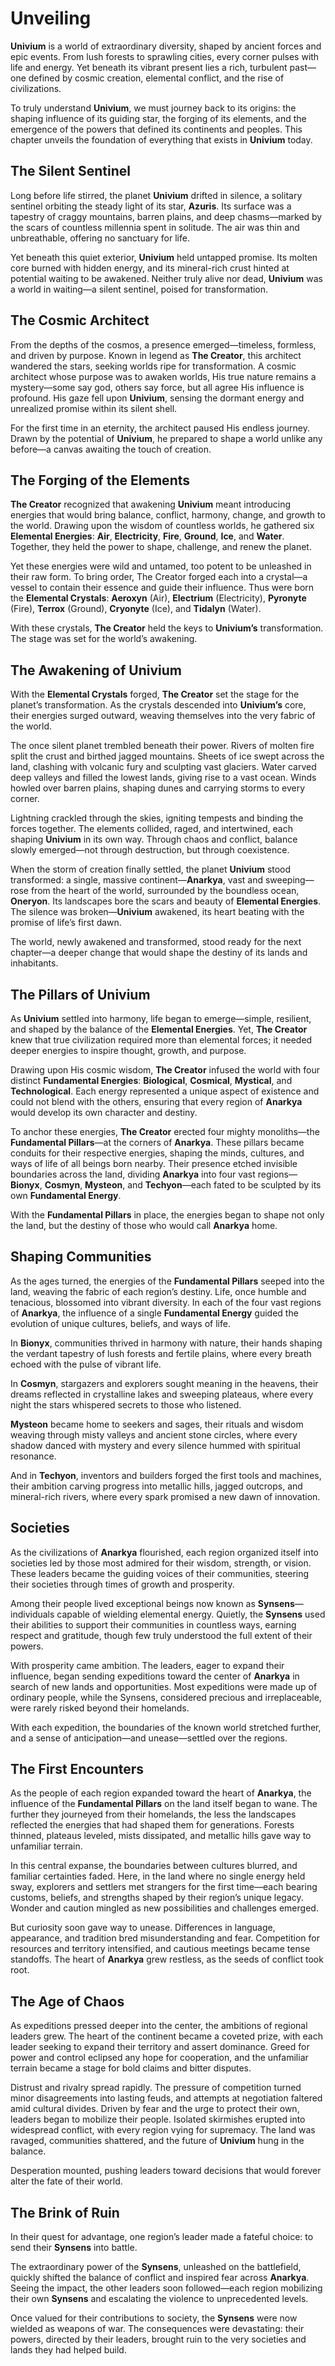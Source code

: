 # Unveiling

**Univium** is a world of extraordinary diversity, shaped by ancient forces and epic events. From lush forests to sprawling cities, every corner pulses with life and energy. Yet beneath its vibrant present lies a rich, turbulent past—one defined by cosmic creation, elemental conflict, and the rise of civilizations.

To truly understand **Univium**, we must journey back to its origins: the shaping influence of its guiding star, the forging of its elements, and the emergence of the powers that defined its continents and peoples. This chapter unveils the foundation of everything that exists in **Univium** today.

## The Silent Sentinel

Long before life stirred, the planet **Univium** drifted in silence, a solitary sentinel orbiting the steady light of its star, **Azuris**. Its surface was a tapestry of craggy mountains, barren plains, and deep chasms—marked by the scars of countless millennia spent in solitude. The air was thin and unbreathable, offering no sanctuary for life.

Yet beneath this quiet exterior, **Univium** held untapped promise. Its molten core burned with hidden energy, and its mineral-rich crust hinted at potential waiting to be awakened. Neither truly alive nor dead, **Univium** was a world in waiting—a silent sentinel, poised for transformation.

## The Cosmic Architect

From the depths of the cosmos, a presence emerged—timeless, formless, and driven by purpose. Known in legend as **The Creator**, this architect wandered the stars, seeking worlds ripe for transformation. A cosmic architect whose purpose was to awaken worlds, His true nature remains a mystery—some say god, others say force, but all agree His influence is profound. His gaze fell upon **Univium**, sensing the dormant energy and unrealized promise within its silent shell.

For the first time in an eternity, the architect paused His endless journey. Drawn by the potential of **Univium**, he prepared to shape a world unlike any before—a canvas awaiting the touch of creation.

## The Forging of the Elements

**The Creator** recognized that awakening **Univium** meant introducing energies that would bring balance, conflict, harmony, change, and growth to the world. Drawing upon the wisdom of countless worlds, he gathered six **Elemental Energies**: **Air**, **Electricity**, **Fire**, **Ground**, **Ice**, and **Water**. Together, they held the power to shape, challenge, and renew the planet.

Yet these energies were wild and untamed, too potent to be unleashed in their raw form. To bring order, The Creator forged each into a crystal—a vessel to contain their essence and guide their influence. Thus were born the **Elemental Crystals**: **Aeroxyn** (Air), **Electrium** (Electricity), **Pyronyte** (Fire), **Terrox** (Ground), **Cryonyte** (Ice), and **Tidalyn** (Water).

With these crystals, **The Creator** held the keys to **Univium’s** transformation. The stage was set for the world’s awakening.

## The Awakening of Univium

With the **Elemental Crystals** forged, **The Creator** set the stage for the planet’s transformation. As the crystals descended into **Univium’s** core, their energies surged outward, weaving themselves into the very fabric of the world.

The once silent planet trembled beneath their power. Rivers of molten fire split the crust and birthed jagged mountains. Sheets of ice swept across the land, clashing with volcanic fury and sculpting vast glaciers. Water carved deep valleys and filled the lowest lands, giving rise to a vast ocean. Winds howled over barren plains, shaping dunes and carrying storms to every corner.

Lightning crackled through the skies, igniting tempests and binding the forces together. The elements collided, raged, and intertwined, each shaping **Univium** in its own way. Through chaos and conflict, balance slowly emerged—not through destruction, but through coexistence.

When the storm of creation finally settled, the planet **Univium** stood transformed: a single, massive continent—**Anarkya**, vast and sweeping—rose from the heart of the world, surrounded by the boundless ocean, **Oneryon**. Its landscapes bore the scars and beauty of **Elemental Energies**. The silence was broken—**Univium** awakened, its heart beating with the promise of life’s first dawn.

The world, newly awakened and transformed, stood ready for the next chapter—a deeper change that would shape the destiny of its lands and inhabitants.

## The Pillars of Univium

As **Univium** settled into harmony, life began to emerge—simple, resilient, and shaped by the balance of the **Elemental Energies**. Yet, **The Creator** knew that true civilization required more than elemental forces; it needed deeper energies to inspire thought, growth, and purpose.

Drawing upon His cosmic wisdom, **The Creator** infused the world with four distinct **Fundamental Energies**: **Biological**, **Cosmical**, **Mystical**, and **Technological**. Each energy represented a unique aspect of existence and could not blend with the others, ensuring that every region of **Anarkya** would develop its own character and destiny.

To anchor these energies, **The Creator** erected four mighty monoliths—the **Fundamental Pillars**—at the corners of **Anarkya**. These pillars became conduits for their respective energies, shaping the minds, cultures, and ways of life of all beings born nearby. Their presence etched invisible boundaries across the land, dividing **Anarkya** into four vast regions—**Bionyx**, **Cosmyn**, **Mysteon**, and **Techyon**—each fated to be sculpted by its own **Fundamental Energy**.

With the **Fundamental Pillars** in place, the energies began to shape not only the land, but the destiny of those who would call **Anarkya** home.

## Shaping Communities

As the ages turned, the energies of the **Fundamental Pillars** seeped into the land, weaving the fabric of each region’s destiny. Life, once humble and tenacious, blossomed into vibrant diversity. In each of the four vast regions of **Anarkya**, the influence of a single **Fundamental Energy** guided the evolution of unique cultures, beliefs, and ways of life.

In **Bionyx**, communities thrived in harmony with nature, their hands shaping the verdant tapestry of lush forests and fertile plains, where every breath echoed with the pulse of vibrant life.

In **Cosmyn**, stargazers and explorers sought meaning in the heavens, their dreams reflected in crystalline lakes and sweeping plateaus, where every night the stars whispered secrets to those who listened.

**Mysteon** became home to seekers and sages, their rituals and wisdom weaving through misty valleys and ancient stone circles, where every shadow danced with mystery and every silence hummed with spiritual resonance.

And in **Techyon**, inventors and builders forged the first tools and machines, their ambition carving progress into metallic hills, jagged outcrops, and mineral-rich rivers, where every spark promised a new dawn of innovation.

## Societies

As the civilizations of **Anarkya** flourished, each region organized itself into societies led by those most admired for their wisdom, strength, or vision. These leaders became the guiding voices of their communities, steering their societies through times of growth and prosperity.

Among their people lived exceptional beings now known as **Synsens**—individuals capable of wielding elemental energy. Quietly, the **Synsens** used their abilities to support their communities in countless ways, earning respect and gratitude, though few truly understood the full extent of their powers.

With prosperity came ambition. The leaders, eager to expand their influence, began sending expeditions toward the center of **Anarkya** in search of new lands and opportunities. Most expeditions were made up of ordinary people, while the Synsens, considered precious and irreplaceable, were rarely risked beyond their homelands.

With each expedition, the boundaries of the known world stretched further, and a sense of anticipation—and unease—settled over the regions.

## The First Encounters

As the people of each region expanded toward the heart of **Anarkya**, the influence of the **Fundamental Pillars** on the land itself began to wane. The further they journeyed from their homelands, the less the landscapes reflected the energies that had shaped them for generations. Forests thinned, plateaus leveled, mists dissipated, and metallic hills gave way to unfamiliar terrain.

In this central expanse, the boundaries between cultures blurred, and familiar certainties faded. Here, in the land where no single energy held sway, explorers and settlers met strangers for the first time—each bearing customs, beliefs, and strengths shaped by their region’s unique legacy. Wonder and caution mingled as new possibilities and challenges emerged.

But curiosity soon gave way to unease. Differences in language, appearance, and tradition bred misunderstanding and fear. Competition for resources and territory intensified, and cautious meetings became tense standoffs. The heart of **Anarkya** grew restless, as the seeds of conflict took root.

## The Age of Chaos

As expeditions pressed deeper into the center, the ambitions of regional leaders grew. The heart of the continent became a coveted prize, with each leader seeking to expand their territory and assert dominance. Greed for power and control eclipsed any hope for cooperation, and the unfamiliar terrain became a stage for bold claims and bitter disputes.

Distrust and rivalry spread rapidly. The pressure of competition turned minor disagreements into lasting feuds, and attempts at negotiation faltered amid cultural divides. Driven by fear and the urge to protect their own, leaders began to mobilize their people. Isolated skirmishes erupted into widespread conflict, with every region vying for supremacy. The land was ravaged, communities shattered, and the future of **Univium** hung in the balance.

Desperation mounted, pushing leaders toward decisions that would forever alter the fate of their world.

## The Brink of Ruin

In their quest for advantage, one region’s leader made a fateful choice: to send their **Synsens** into battle.

The extraordinary power of the **Synsens**, unleashed on the battlefield, quickly shifted the balance of conflict and inspired fear across **Anarkya**. Seeing the impact, the other leaders soon followed—each region mobilizing their own **Synsens** and escalating the violence to unprecedented levels.

Once valued for their contributions to society, the **Synsens** were now wielded as weapons of war. The consequences were devastating: their powers, directed by their leaders, brought ruin to the very societies and lands they had helped build.
